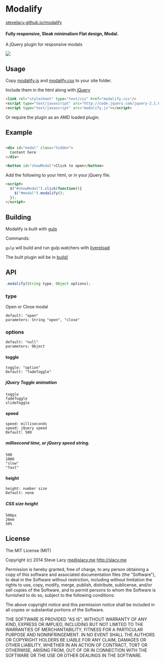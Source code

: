 # Modalify

[stevelacy.github.io/modalify](https://stevelacy.github.io/modalify/)

#### Fully responsive, Sleak minimalism Flat design, Modal.

A jQuery plugin for responsive modals

<img src="https://raw.github.com/stevelacy/modalify/master/screenshot.png">

## Usage

Copy [modalify.js](https://raw.github.com/stevelacy/modalify/master/build/modalify.js) and [modalify.css](https://raw.github.com/stevelacy/modalify/master/build/modalify.css)
to your site folder.

Include them in the html along with [jQuery](http://jquery.com/download/)

```html
<link rel="stylesheet" type="text/css" href="modalify.css"/>
<script type="text/javascript" src="http://code.jquery.com/jquery-2.1.0.min.js"></script>
<script type="text/javascript" src="modalify.js"></script>

```
Or require the plugin as an AMD loaded plugin.

## Example

```html

<div id="modal" class="hidden">
  Content here
</div>

<button id="showModal">Click to open</button>

```
Add the following to your html, or in your jQuery file.
```html
<script>
  $("#showModal").click(function(){
    $("#modal").modalify();
  });
</script>
```

## Building

Modalify is built with [gulp](https://github.com/gulpjs/gulp)

Commands:

`gulp` will build and run gulp.watchers with [livereload](https://github.com/napcs/node-livereload)

The built plugin will be in [build/](https://github.com/stevelacy/modalify/tree/master/build)


## API

```js
.modalify(String type, Object options);
```
### type
Open or Close modal

```
default: "open"
parameters: String "open", "close"
```

### options
```
default: "null"
parameters: Object
```

#### toggle

```
toggle: "option"
Default: "fadeToggle"
```

##### jQuery Toggle animation
    
    toggle
    fadeToggle
    slideToggle

#### speed

```
speed: milliseconds
speed: jQuery speed
Default: 500
```

##### millisecond time, or jQuery speed string.

    500
    1000
    "slow"
    "fast"

#### height

```
height: number size
Default: none
```

##### CSS size height
    
    500px
    20em
    50%


## License

The MIT License (MIT)

Copyright (c) 2014 Steve Lacy <me@slacy.me> http://slacy.me

Permission is hereby granted, free of charge, to any person obtaining a copy of
this software and associated documentation files (the "Software"), to deal in
the Software without restriction, including without limitation the rights to
use, copy, modify, merge, publish, distribute, sublicense, and/or sell copies of
the Software, and to permit persons to whom the Software is furnished to do so,
subject to the following conditions:

The above copyright notice and this permission notice shall be included in all
copies or substantial portions of the Software.

THE SOFTWARE IS PROVIDED "AS IS", WITHOUT WARRANTY OF ANY KIND, EXPRESS OR
IMPLIED, INCLUDING BUT NOT LIMITED TO THE WARRANTIES OF MERCHANTABILITY, FITNESS
FOR A PARTICULAR PURPOSE AND NONINFRINGEMENT. IN NO EVENT SHALL THE AUTHORS OR
COPYRIGHT HOLDERS BE LIABLE FOR ANY CLAIM, DAMAGES OR OTHER LIABILITY, WHETHER
IN AN ACTION OF CONTRACT, TORT OR OTHERWISE, ARISING FROM, OUT OF OR IN
CONNECTION WITH THE SOFTWARE OR THE USE OR OTHER DEALINGS IN THE SOFTWARE.
